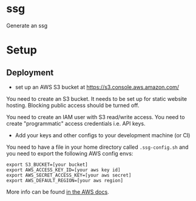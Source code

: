 # ssg
Generate an ssg

# Setup
## Deployment
- set up an AWS S3 bucket at https://s3.console.aws.amazon.com/

You need to create an S3 bucket. It needs to be set up for static website hosting. Blocking public access should be turned off.

You need to create an IAM user with S3 read/write access.
You need to create "programmatic" access credentials i.e. API keys.

 - Add your keys and other configs to your development machine (or CI)

You need to have a file in your home directory called `.ssg-config.sh`
and you need to export the following AWS config envs:
```shell script
export S3_BUCKET=[your bucket]
export AWS_ACCESS_KEY_ID=[your aws key id]
export AWS_SECRET_ACCESS_KEY=[your aws secret]
export AWS_DEFAULT_REGION=[your aws region]
```

More info can be found [in the AWS docs](https://docs.aws.amazon.com/cli/latest/userguide/cli-configure-envvars.html).
